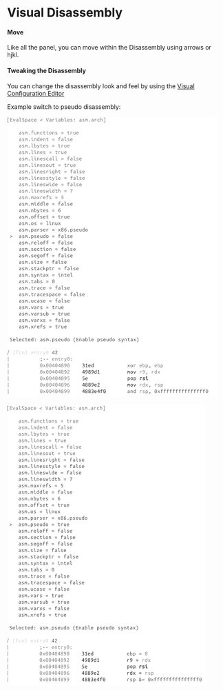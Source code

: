# Visual Disassembly

#### Move

Like all the panel, you can move within the Disassembly using arrows or hjkl. 



#### Tweaking the Disassembly

You can change the disassembly look and feel by using the [Visual Configuration Editor](visual_configuration_editor.md)

Example switch to pseudo disassembly:

![Pseudo disassembly disabled](pseudo_disable.png)


![Pseudo disassembly enabled](pseudo_enable.png)
